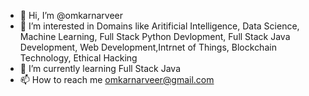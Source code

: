 - 👋 Hi, I’m @omkarnarveer
- 👀 I’m interested in Domains like Aritificial Intelligence, Data Science, Machine Learning, Full Stack Python Devlopment, Full Stack Java Development, Web Development,Intrnet of Things, Blockchain Technology, Ethical Hacking
- 🌱 I’m currently learning Full Stack Java
- 📫 How to reach me omkarnarveer@gmail.com

<!---
omkarnarveer/omkarnarveer is a ✨ special ✨ repository because its `README.md` (this file) appears on your GitHub profile.
You can click the Preview link to take a look at your changes.
--->
